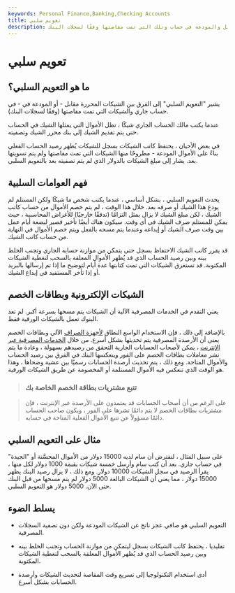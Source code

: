 ```yaml
---
keywords: Personal Finance,Banking,Checking Accounts
title: تعويم سلبي
description: التعويم السلبي هو الفرق بين الشيكات المحررة مقابل والمودعة في حساب وتلك التي تمت مقاصتها وفقًا لسجلات البنك.
---
```


# تعويم سلبي
## ما هو التعويم السلبي؟

يشير "التعويم السلبي" إلى الفرق بين الشيكات المحررة مقابل - أو المودعة في - في حساب جاري والشيكات التي تمت مقاصتها (وفقًا لسجلات البنك).

عندما يكتب مالك الحساب الجاري شيكًا ، تظل الأموال التي يمثلها الشيك في الحساب حتى يتم تقديم الشيك إلى بنك محرر الشيك وتصفيته.

في بعض الأحيان ، يحتفظ كاتب الشيكات بسجل للشيكات يُظهر رصيد الحساب الفعلي بناءً على الأموال المودعة - مطروحًا منها الشيكات التي تمت مقاصتها ولم يتم تسويتها بعد. يشار إلى مبلغ الشيكات بالدولار الذي لم يتم تصفيته بعد بالتعويم السلبي.

## فهم العوامات السلبية

يحدث التعويم السلبي ، بشكل أساسي ، عندما يكتب شخص ما شيكًا ولكن المستلم لم يودع هذا الشيك أو صرفه بعد. خلال هذا الوقت ، لم يتم خصم الأموال من حساب كاتب الشيك ، لكن مبلغ الشيك لا يزال يمثل التزامًا (تدفقًا خارجيًا) للأغراض المحاسبية ، حيث يمكن للمستلم صرف الشيك في أي وقت. سيكون هناك أيضًا تأخير قصير لبضعة أيام عمل بين وقت صرف الشيك أو إيداعه وعندما يتم مسحه بالفعل ويتم خصم الأموال في النهاية من حساب كاتب الشيك.

قد يقرر كاتب الشيك الاحتفاظ بسجل حتى يتمكن من موازنة حسابه الجاري وتجنب الخلط بينه وبين رصيد الحساب الذي قد يُظهر الأموال المعلقة بالسحب لتغطية الشيكات المكتوبة. قد تستغرق الشيكات التي تمت كتابتها عدة أيام لتوضيح ما إذا تم إرسالها بالبريد أو إذا تأخر المستفيد في إيداع الشيك.

## الشيكات الإلكترونية وبطاقات الخصم

يعني التقدم في الخدمات المصرفية الآلية أن الشيكات يتم مسحها بسرعة أكبر. لم تعد البنوك تعمل بالشيكات الورقية فقط.

بالإضافة إلى ذلك ، فإن الاستخدام الواسع النطاق [لأجهزة الصراف](/atm) الآلي وبطاقات الخصم يعني أن الأرصدة المصرفية يتم تحديثها بشكل أسرع. من خلال [الخدمات المصرفية عبر الإنترنت](/onlinebanking) ، يمكن لأصحاب الحسابات الجارية التحقق من رصيدهم بسهولة ، وعادة ما يتم نشر معاملات بطاقات الخصم على الفور وينعكسها البنك في الفرق بين رصيد الحساب والأموال المتاحة. ومع ذلك ، يتم تحديث أرصدة الحسابات رسميًا بين عشية وضحاها ، وهذا هو الوقت الذي تنعكس فيه الأموال المستلمة أو المخصومة عن طريق الشيكات الورقية.

> ### تتبع مشتريات بطاقة الخصم الخاصة بك

> على الرغم من أن أصحاب الحسابات قد يعتمدون على الأرصدة عبر الإنترنت ، فإن مشتريات بطاقات الخصم لا يتم دائمًا نشرها على الفور ، ويكون صاحب الحساب دائمًا مسؤولاً عن تتبع الأموال الفعلية المتاحة في حسابه.

>

## مثال على التعويم السلبي

على سبيل المثال ، لنفترض أن سام لديه 15000 دولار من الأموال المحسَّنة أو "الجيدة" في حساب جاري. بعد أن كتب سام وأرسل خمسة شيكات بقيمة 1000 دولار لكل منها ، يقرأ الرصيد في سجل الشيكات 10000 دولار. ومع ذلك ، لا يزال رصيد البنك يظهر 15000 دولار ، مما يعني أن الشيكات البالغة 5000 دولار لم يتم مسحها من قبل البنك حتى الآن. 5000 دولار هو التعويم السلبي.

## يسلط الضوء

- التعويم السلبي هو صافي عجز ناتج عن الشيكات المودعة ولكن دون تصفية السجلات المصرفية.

- تقليديا ، يحتفظ كاتب الشيكات بسجل ليتمكن من موازنة الحساب وتجنب الخلط بينه وبين رصيد الحساب الذي قد يُظهر الأموال المعلقة بالسحب لتغطية الشيكات المكتوبة.

- أدى استخدام التكنولوجيا إلى تسريع وقت المقاصة لتحديث الشيكات وأرصدة الحسابات بشكل أسرع.

